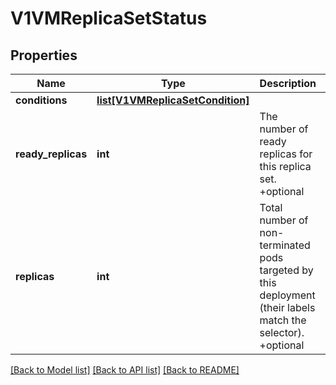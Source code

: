 # V1VMReplicaSetStatus

## Properties
Name | Type | Description | Notes
------------ | ------------- | ------------- | -------------
**conditions** | [**list[V1VMReplicaSetCondition]**](V1VMReplicaSetCondition.md) |  |
**ready_replicas** | **int** | The number of ready replicas for this replica set. +optional | [optional]
**replicas** | **int** | Total number of non-terminated pods targeted by this deployment (their labels match the selector). +optional | [optional]

[[Back to Model list]](../README.md#documentation-for-models) [[Back to API list]](../README.md#documentation-for-api-endpoints) [[Back to README]](../README.md)


